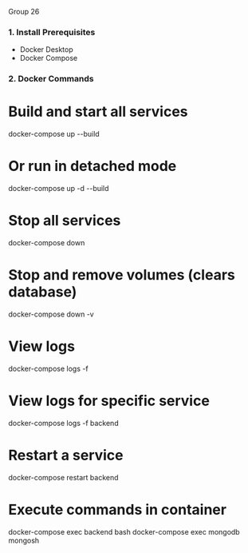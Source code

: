 Group 26

### 1. Install Prerequisites
- Docker Desktop
- Docker Compose

### 2. Docker Commands

# Build and start all services
docker-compose up --build

# Or run in detached mode
docker-compose up -d --build

# Stop all services
docker-compose down

# Stop and remove volumes (clears database)
docker-compose down -v

# View logs
docker-compose logs -f

# View logs for specific service
docker-compose logs -f backend

# Restart a service
docker-compose restart backend

# Execute commands in container
docker-compose exec backend bash
docker-compose exec mongodb mongosh

